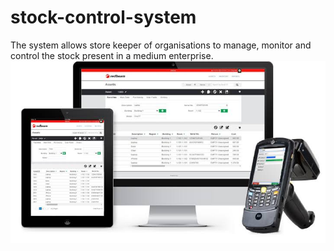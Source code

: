 # stock-control-system
The system allows store keeper of organisations to manage, monitor and control the stock present in a medium enterprise.	<img src="stock.jpeg"/>
